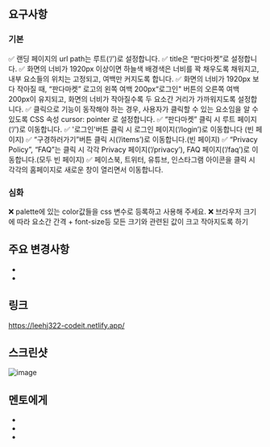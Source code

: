 
## 요구사항

### 기본

✅ 랜딩 페이지의 url path는 루트(‘/’)로 설정합니다.
✅ title은 “판다마켓”로 설정합니다.
✅ 화면의 너비가 1920px 이상이면 하늘색 배경색은 너비를 꽉 채우도록 채워지고, 내부 요소들의 위치는 고정되고, 여백만 커지도록 합니다.
✅ 화면의 너비가 1920px 보다 작아질 때, “판다마켓” 로고의 왼쪽 여백 200px“로그인" 버튼의 오른쪽 여백 200px이 유지되고, 화면의 너비가 작아질수록 두 요소간 거리가 가까워지도록 설정합니다.
✅ 클릭으로 기능이 동작해야 하는 경우, 사용자가 클릭할 수 있는 요소임을 알 수 있도록 CSS 속성 cursor: pointer 로 설정합니다.
✅ “판다마켓” 클릭 시 루트 페이지(‘/’)로 이동합니다.
✅ '로그인'버튼 클릭 시 로그인 페이지(‘/login’)로 이동합니다 (빈 페이지)
✅ “구경하러가기”버튼 클릭 시(’/items’)로 이동합니다.(빈 페이지)
✅ “Privacy Policy”, “FAQ”는 클릭 시 각각 Privacy 페이지(‘/privacy’), FAQ 페이지(‘/faq’)로 이동합니다.(모두 빈 페이지)
✅ 페이스북, 트위터, 유튜브, 인스타그램 아이콘을 클릭 시 각각의 홈페이지로 새로운 창이 열리면서 이동합니다.

### 심화

❌ palette에 있는 color값들을 css 변수로 등록하고 사용해 주세요.
❌ 브라우저 크기에 따라 요소간 간격 + font-size등 모든 크기와 관련된 값이 크고 작아지도록 하기

## 주요 변경사항

- 
- 

## 링크

https://leehj322-codeit.netlify.app/

## 스크린샷

![image](이미지url)


## 멘토에게

-
-
- 
